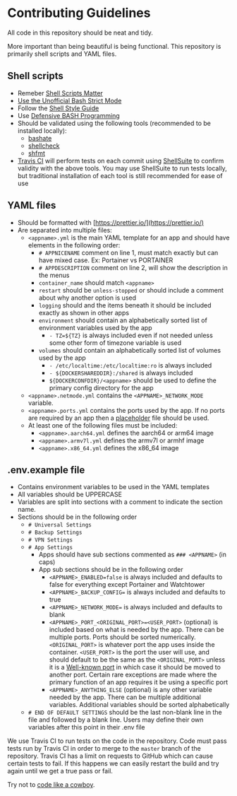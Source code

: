 # Contributing Guidelines

All code in this repository should be neat and tidy.

More important than being beautiful is being functional. This repository is primarily shell scripts and YAML files.

## Shell scripts

- Remeber [Shell Scripts Matter](https://dev.to/thiht/shell-scripts-matter)
- [Use the Unofficial Bash Strict Mode](http://redsymbol.net/articles/unofficial-bash-strict-mode/)
- Follow the [Shell Style Guide](https://google.github.io/styleguide/shell.xml)
- Use [Defensive BASH Programming](https://web.archive.org/web/20180917174959/http://www.kfirlavi.com/blog/2012/11/14/defensive-bash-programming/)
- Should be validated using the following tools (recommended to be installed locally):
  - [bashate](https://github.com/openstack-dev/bashate)
  - [shellcheck](https://github.com/koalaman/shellcheck)
  - [shfmt](https://github.com/mvdan/sh)
- [Travis CI](https://travis-ci.com/GhostWriters/DockSTARTer) will perform tests on each commit using [ShellSuite](https://github.com/nemchik/ShellSuite) to confirm validity with the above tools. You may use ShellSuite to run tests locally, but traditional installation of each tool is still recommended for ease of use

## YAML files

- Should be formatted with [https://prettier.io/](https://prettier.io/)
- Are separated into multiple files:
  - `<appname>.yml` is the main YAML template for an app and should have elements in the following order:
    - `# APPNICENAME` comment on line 1, must match <appname> exactly but can have mixed case. Ex: Portainer vs PORTAINER
    - `# APPDESCRIPTION` comment on line 2, will show the description in the menus
    - `container_name` should match `<appname>`
    - `restart` should be `unless-stopped` or should include a comment about why another option is used
    - `logging` should and the items beneath it should be included exactly as shown in other apps
    - `environment` should contain an alphabetically sorted list of environment variables used by the app
      - `- TZ=${TZ}` is always included even if not needed unless some other form of timezone variable is used
    - `volumes` should contain an alphabetically sorted list of volumes used by the app
      - `- /etc/localtime:/etc/localtime:ro` is always included
      - `- ${DOCKERSHAREDDIR}:/shared` is always included
      - `${DOCKERCONFDIR}/<appname>` should be used to define the primary config directory for the app
  - `<appname>.netmode.yml` contains the `<APPNAME>_NETWORK_MODE` variable.
  - `<appname>.ports.yml` contains the ports used by the app. If no ports are required by an app then a [placeholder](https://github.com/GhostWriters/DockSTARTer/blob/master/compose/.reqs/v1.yml) file should be used.
  - At least one of the following files must be included:
    - `<appname>.aarch64.yml` defines the aarch64 or arm64 image
    - `<appname>.armv7l.yml` defines the armv7l or armhf image
    - `<appname>.x86_64.yml` defines the x86_64 image

## .env.example file

- Contains environment variables to be used in the YAML templates
- All variables should be UPPERCASE
- Variables are split into sections with a comment to indicate the section name.
- Sections should be in the following order
  - `# Universal Settings`
  - `# Backup Settings`
  - `# VPN Settings`
  - `# App Settings`
    - Apps should have sub sections commented as `### <APPNAME>` (in caps)
    - App sub sections should be in the following order
      - `<APPNAME>_ENABLED=false` is always included and defaults to false for everything except Portainer and Watchtower
      - `<APPNAME>_BACKUP_CONFIG=` is always included and defaults to true
      - `<APPNAME>_NETWORK_MODE=` is always included and defaults to blank
      - `<APPNAME>_PORT_<ORIGINAL_PORT>=<USER_PORT>` (optional) is included based on what is needed by the app. There can be multiple ports. Ports should be sorted numerically. `<ORIGINAL_PORT>` is whatever port the app uses inside the container. `<USER_PORT>` is the port the user will use, and should default to be the same as the `<ORIGINAL_PORT>` unless it is a [Well-known port](https://en.wikipedia.org/wiki/List_of_TCP_and_UDP_port_numbers#Well-known_ports) in which case it should be moved to another port. Certain rare exceptions are made where the primary function of an app requires it be using a specific port
      - `<APPNAME>_ANYTHING_ELSE` (optional) is any other variable needed by the app. There can be multiple additional variables. Additional variables should be sorted alphabetically
  - `# END OF DEFAULT SETTINGS` should be the last non-blank line in the file and followed by a blank line. Users may define their own variables after this point in their .env file

We use Travis CI to run tests on the code in the repository. Code must pass tests run by Travis CI in order to merge to the `master` branch of the repository. Travis CI has a limit on requests to GitHub which can cause certain tests to fail. If this happens we can easily restart the build and try again until we get a true pass or fail.

Try not to [code like a cowboy](https://en.wikipedia.org/wiki/Cowboy_coding).
